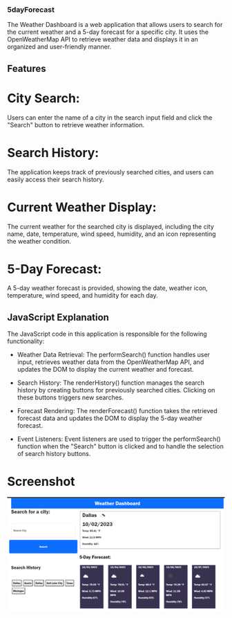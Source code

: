 ### 5dayForecast
The Weather Dashboard is a web application that allows users to search for the current weather and a 5-day forecast for a specific city. It uses the OpenWeatherMap API to retrieve weather data and displays it in an organized and user-friendly manner.

## Features
# City Search: 
Users can enter the name of a city in the search input field and click the "Search" button to retrieve weather information.

# Search History: 
The application keeps track of previously searched cities, and users can easily access their search history.

# Current Weather Display: 
The current weather for the searched city is displayed, including the city name, date, temperature, wind speed, humidity, and an icon representing the weather condition.

# 5-Day Forecast: 
A 5-day weather forecast is provided, showing the date, weather icon, temperature, wind speed, and humidity for each day.

## JavaScript Explanation
The JavaScript code in this application is responsible for the following functionality:

* Weather Data Retrieval: The performSearch() function handles user input, retrieves weather data from the OpenWeatherMap API, and updates the DOM to display the current weather and forecast.

* Search History: The renderHistory() function manages the search history by creating buttons for previously searched cities. Clicking on these buttons triggers new searches.

* Forecast Rendering: The renderForecast() function takes the retrieved forecast data and updates the DOM to display the 5-day weather forecast.

* Event Listeners: Event listeners are used to trigger the performSearch() function when the "Search" button is clicked and to handle the selection of search history buttons.

# Screenshot
![](assets/image.png)